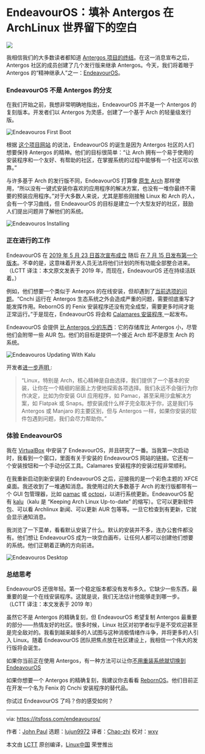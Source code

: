 [#]: collector: (lujun9972)
[#]: translator: (Chao-zhi)
[#]: reviewer: (wxy)
[#]: publisher: (wxy)
[#]: url: (https://linux.cn/article-13096-1.html)
[#]: subject: (EndeavourOS Aims to Fill the Void Left by Antergos in Arch Linux World)
[#]: via: (https://itsfoss.com/endeavouros/)
[#]: author: (John Paul https://itsfoss.com/author/john/)

EndeavourOS：填补 Antergos 在 ArchLinux 世界留下的空白
======

![](https://img.linux.net.cn/data/attachment/album/202102/07/225558rdb85bmm6uumro71.jpg)

我相信我们的大多数读者都知道 [Antergos 项目的终结][2]。在这一消息宣布之后，Antergos 社区的成员创建了几个发行版来继承 Antergos。今天，我们将着眼于 Antergos 的“精神继承人”之一：[EndeavourOS][3]。

### EndeavourOS 不是 Antergos 的分支

在我们开始之前，我想非常明确地指出，EndeavourOS 并不是一个 Antergos 的复刻版本。开发者们以 Antergos 为灵感，创建了一个基于 Arch 的轻量级发行版。

![Endeavouros First Boot][4]

根据 [这个项目网站][5] 的说法，EndeavourOS 的诞生是因为 Antergos 社区的人们想要保持 Antergos 的精神。他们的目标很简单：“让 Arch 拥有一个易于使用的安装程序和一个友好、有帮助的社区，在掌握系统的过程中能够有一个社区可以依靠。”

与许多基于 Arch 的发行版不同，EndeavourOS 打算像 [原生 Arch][5] 那样使用，“所以没有一键式安装你喜欢的应用程序的解决方案，也没有一堆你最终不需要的预装应用程序。”对于大多数人来说，尤其是那些刚接触 Linux 和 Arch 的人，会有一个学习曲线，但 EndeavourOS 的目标是建立一个大型友好的社区，鼓励人们提出问题并了解他们的系统。

![Endeavouros Installing][6]

### 正在进行的工作

EndeavourOS 在 [2019 年 5 月 23 日首次宣布成立][8] 随后 [在 7 月 15 日发布第一个版本][7]。不幸的是，这意味着开发人员无法将他们计划的所有功能全部整合进来。（LCTT 译注：本文原文发表于 2019 年，而现在，EndeavourOS 还在持续活跃着。）

例如，他们想要一个类似于 Antergos 的在线安装，但却遇到了[当前选项的问题][9]。“Cnchi 运行在 Antergos 生态系统之外会造成严重的问题，需要彻底重写才能发挥作用。RebornOS 的 Fenix 安装程序还没有完全成型，需要更多时间才能正常运行。”于是现在，EndeavourOS 将会和 [Calamares 安装程序 ][10] 一起发布。

EndeavourOS 会提供 [比 Antergos 少的东西][9]：它的存储库比 Antergos 小，尽管他们会附带一些 AUR 包。他们的目标是提供一个接近 Arch 却不是原生 Arch 的系统。

![Endeavouros Updating With Kalu][12]

开发者[进一步声明 ][13]:

> “Linux，特别是 Arch，核心精神是自由选择，我们提供了一个基本的安装，让你在一个精细的层面上方便地探索各项选择。我们永远不会强行为你作决定，比如为你安装 GUI 应用程序，如 Pamac，甚至采用沙盒解决方案，如 Flatpak 或 Snaps。想安装成什么样子完全取决于你，这是我们与 Antergos 或 Manjaro 的主要区别，但与 Antergos 一样，如果你安装的软件包遇到问题，我们会尽力帮助你。”

### 体验 EndeavourOS

我在 [VirtualBox][14] 中安装了 EndeavourOS，并且研究了一番。当我第一次启动时，我看到一个窗口，里面有关于安装的 EndeavourOS 网站的链接。它还有一个安装按钮和一个手动分区工具。Calamares 安装程序的安装过程非常顺利。

在我重新启动到新安装的 EndeavourOS 之后，迎接我的是一个彩色主题的 XFCE 桌面。我还收到了一堆通知消息。我使用过的大多数基于 Arch 的发行版都带有一个 GUI 包管理器，比如 [pamac][15] 或 [octopi][16]，以进行系统更新。EndeavourOS 配有 [kalu][17]（kalu 是 “Keeping Arch Linux Up-to-date” 的缩写）。它可以更新软件包、可以看 Archlinux 新闻、可以更新 AUR 包等等。一旦它检查到有更新，它就会显示通知消息。

我浏览了一下菜单，看看默认安装了什么。默认的安装并不多，连办公套件都没有。他们想让 EndeavourOS 成为一块空白画布，让任何人都可以创建他们想要的系统。他们正朝着正确的方向前进。

![Endeavouros Desktop][18]

### 总结思考

EndeavourOS 还很年轻。第一个稳定版本都没有发布多久。它缺少一些东西，最重要的是一个在线安装程序。这就是说，我们无法估计他能够走到哪一步。（LCTT 译注：本文发表于 2019 年）

虽然它不是 Antergos 的精确复刻，但 EndeavourOS 希望复制 Antergos 最重要的部分——热情友好的社区。很多时候，Linux 社区对初学者似乎是不受欢迎甚至是完全敌对的。我看到越来越多的人试图与这种消极情绪作斗争，并将更多的人引入 Linux。随着 EndeavourOS 团队把焦点放在社区建设上，我相信一个伟大的发行版将会诞生。

如果你当前正在使用 Antergos，有一种方法可以让你[不用重装系统就切换到 EndeavourOS][20]

如果你想要一个 Antergos 的精确复刻，我建议你去看看 [RebornOS][21]。他们目前正在开发一个名为 Fenix 的 Cnchi 安装程序的替代品。

你试过 EndeavourOS 了吗？你的感受如何？

--------------------------------------------------------------------------------

via: https://itsfoss.com/endeavouros/

作者：[John Paul][a]
选题：[lujun9972][b]
译者：[Chao-zhi](https://github.com/Chao-zhi)
校对：[wxy](https://github.com/wxy)

本文由 [LCTT](https://github.com/LCTT/TranslateProject) 原创编译，[Linux中国](https://linux.cn/) 荣誉推出

[a]: https://itsfoss.com/author/john/
[b]: https://github.com/lujun9972
[1]: https://i1.wp.com/itsfoss.com/wp-content/uploads/2019/08/endeavouros-logo.png?ssl=1
[2]: https://itsfoss.com/antergos-linux-discontinued/
[3]: https://endeavouros.com/
[4]: https://i1.wp.com/itsfoss.com/wp-content/uploads/2019/08/endeavouros-first-boot.png?resize=800%2C600&ssl=1
[5]: https://endeavouros.com/info-2/
[6]: https://i1.wp.com/itsfoss.com/wp-content/uploads/2019/08/endeavouros-installing.png?resize=800%2C600&ssl=1
[7]: https://endeavouros.com/endeavouros-first-stable-release-has-arrived/
[8]: https://forum.antergos.com/topic/11780/endeavour-antergos-community-s-next-stage
[9]: https://endeavouros.com/what-to-expect-on-the-first-release/
[10]: https://calamares.io/
[11]: https://itsfoss.com/veltos-linux/
[12]: https://i1.wp.com/itsfoss.com/wp-content/uploads/2019/08/endeavouros-updating-with-kalu.png?resize=800%2C600&ssl=1
[13]: https://endeavouros.com/second-week-after-the-stable-release/
[14]: https://itsfoss.com/install-virtualbox-ubuntu/
[15]: https://aur.archlinux.org/packages/pamac-aur/
[16]: https://octopiproject.wordpress.com/
[17]: https://github.com/jjk-jacky/kalu
[18]: https://i0.wp.com/itsfoss.com/wp-content/uploads/2019/08/endeavouros-desktop.png?resize=800%2C600&ssl=1
[19]: https://itsfoss.com/clear-linux/
[20]: https://forum.endeavouros.com/t/how-to-switch-from-antergos-to-endevouros/105/2
[21]: https://rebornos.org/
